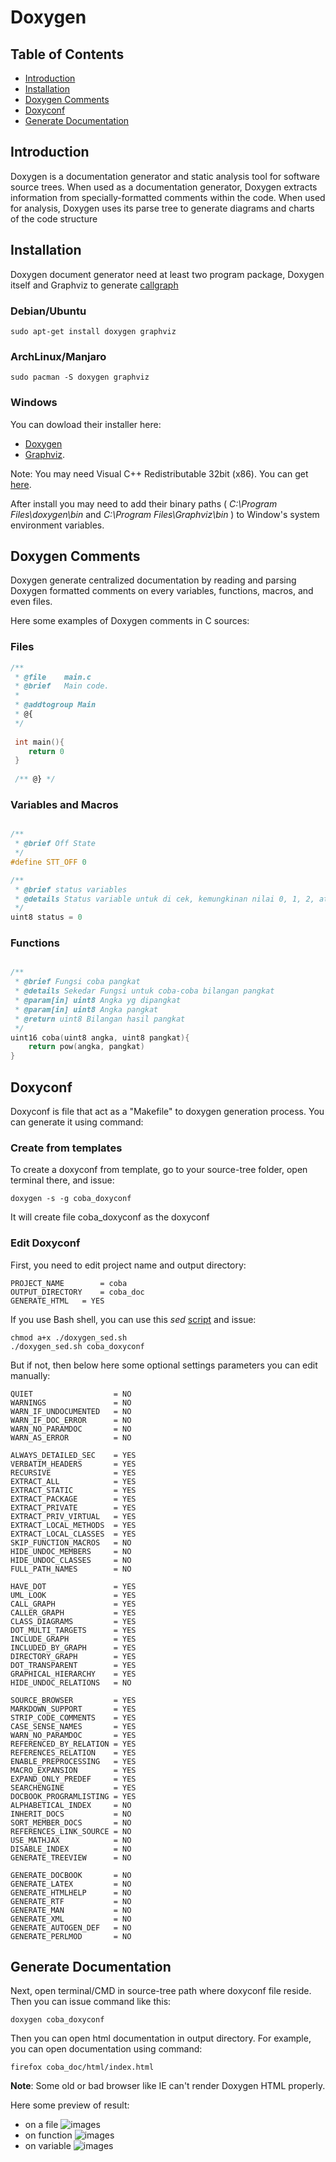 # Doxygen

## Table of Contents
- [Introduction](https://github.com/mekatronik-achmadi/md_tutorial/blob/master/electronic/tutorials/doxygen.md#introduction)
- [Installation](https://github.com/mekatronik-achmadi/md_tutorial/blob/master/electronic/tutorials/doxygen.md#installation)
- [Doxygen Comments](https://github.com/mekatronik-achmadi/md_tutorial/blob/master/electronic/tutorials/doxygen.md#doxygen-comments)
- [Doxyconf](https://github.com/mekatronik-achmadi/md_tutorial/blob/master/electronic/tutorials/doxygen.md#doxyconf)
- [Generate Documentation](https://github.com/mekatronik-achmadi/md_tutorial/blob/master/electronic/tutorials/doxygen.md#generate-documentation)

## Introduction

Doxygen is a documentation generator and static analysis tool for software source trees.
When used as a documentation generator, Doxygen extracts information
from specially-formatted comments within the code.
When used for analysis, Doxygen uses its parse tree to generate
diagrams and charts of the code structure

## Installation

Doxygen document generator need at least two program package, Doxygen itself and Graphviz to generate [callgraph](https://en.wikipedia.org/wiki/Call_graph)

### Debian/Ubuntu

```
sudo apt-get install doxygen graphviz
```

### ArchLinux/Manjaro

```
sudo pacman -S doxygen graphviz
```

### Windows

You can dowload their installer here:
- [Doxygen](https://doxygen.nl/files/doxygen-1.9.1-setup.exe)
- [Graphviz](https://gitlab.com/graphviz/graphviz/-/package_files/6164164/download).

Note: You may need Visual C++ Redistributable 32bit (x86). You can get [here](https://aka.ms/vs/16/release/vc_redist.x86.exe).

After install you may need to add their binary paths
( _C:\Program Files\doxygen\bin_ and _C:\Program Files\Graphviz\bin_ )
to Window's system environment variables.

## Doxygen Comments

Doxygen generate centralized documentation by reading and parsing Doxygen formatted comments on every variables, functions, macros, and even files.

Here some examples of Doxygen comments in C sources:

### Files

```c
/**
 * @file    main.c
 * @brief   Main code.
 *
 * @addtogroup Main
 * @{
 */
 
 int main(){
 	return 0
 }
 
 /** @} */
```

### Variables and Macros

```c

/**
 * @brief Off State
 */
#define STT_OFF	0

/**
 * @brief status variables
 * @details Status variable untuk di cek, kemungkinan nilai 0, 1, 2, atau 3	
 */
uint8 status = 0
```

### Functions

```c

/**
 * @brief Fungsi coba pangkat
 * @details Sekedar Fungsi untuk coba-coba bilangan pangkat
 * @param[in] uint8 Angka yg dipangkat
 * @param[in] uint8 Angka pangkat
 * @return uint8 Bilangan hasil pangkat
 */
uint16 coba(uint8 angka, uint8 pangkat){
	return pow(angka, pangkat)
}
```

## Doxyconf

Doxyconf is file that act as a "Makefile" to doxygen generation process.
You can generate it using command:

### Create from templates

To create a doxyconf from template, go to your source-tree folder, open terminal there, and issue:

```
doxygen -s -g coba_doxyconf
```

It will create file coba_doxyconf as the doxyconf

### Edit Doxyconf

First, you need to edit project name and output directory:

```make
PROJECT_NAME		= coba
OUTPUT_DIRECTORY	= coba_doc
GENERATE_HTML	= YES
```

If you use Bash shell, you can use this _sed_ [script](https://github.com/mekatronik-achmadi/md_tutorial/blob/master/electronic/tutorials/doxygen_sed.sh) and issue:

```
chmod a+x ./doxygen_sed.sh
./doxygen_sed.sh coba_doxyconf
```

But if not, then below here some optional settings parameters you can edit manually:

```make
QUIET                  = NO
WARNINGS               = NO
WARN_IF_UNDOCUMENTED   = NO
WARN_IF_DOC_ERROR      = NO
WARN_NO_PARAMDOC       = NO
WARN_AS_ERROR          = NO

ALWAYS_DETAILED_SEC    = YES
VERBATIM_HEADERS       = YES
RECURSIVE              = YES
EXTRACT_ALL            = YES
EXTRACT_STATIC         = YES
EXTRACT_PACKAGE        = YES
EXTRACT_PRIVATE        = YES
EXTRACT_PRIV_VIRTUAL   = YES
EXTRACT_LOCAL_METHODS  = YES
EXTRACT_LOCAL_CLASSES  = YES
SKIP_FUNCTION_MACROS   = NO
HIDE_UNDOC_MEMBERS     = NO
HIDE_UNDOC_CLASSES     = NO
FULL_PATH_NAMES        = NO

HAVE_DOT               = YES
UML_LOOK               = YES
CALL_GRAPH             = YES
CALLER_GRAPH           = YES
CLASS_DIAGRAMS         = YES
DOT_MULTI_TARGETS      = YES
INCLUDE_GRAPH          = YES
INCLUDED_BY_GRAPH      = YES
DIRECTORY_GRAPH        = YES
DOT_TRANSPARENT        = YES
GRAPHICAL_HIERARCHY    = YES
HIDE_UNDOC_RELATIONS   = NO

SOURCE_BROWSER         = YES
MARKDOWN_SUPPORT       = YES
STRIP_CODE_COMMENTS    = YES
CASE_SENSE_NAMES       = YES
WARN_NO_PARAMDOC       = YES
REFERENCED_BY_RELATION = YES
REFERENCES_RELATION    = YES
ENABLE_PREPROCESSING   = YES
MACRO_EXPANSION        = YES
EXPAND_ONLY_PREDEF     = YES
SEARCHENGINE           = YES
DOCBOOK_PROGRAMLISTING = YES
ALPHABETICAL_INDEX     = NO
INHERIT_DOCS           = NO
SORT_MEMBER_DOCS       = NO
REFERENCES_LINK_SOURCE = NO
USE_MATHJAX            = NO
DISABLE_INDEX          = NO
GENERATE_TREEVIEW      = NO

GENERATE_DOCBOOK       = NO
GENERATE_LATEX         = NO
GENERATE_HTMLHELP      = NO
GENERATE_RTF           = NO
GENERATE_MAN           = NO
GENERATE_XML           = NO
GENERATE_AUTOGEN_DEF   = NO
GENERATE_PERLMOD       = NO
```

## Generate Documentation

Next, open terminal/CMD in source-tree path where doxyconf file reside.
Then you can issue command like this:

```
doxygen coba_doxyconf
```

Then you can open html documentation in output directory.
For example, you can open documentation using command:

```
firefox coba_doc/html/index.html
```

**Note**: Some old or bad browser like IE can't render Doxygen HTML properly.

Here some preview of result:
- on a file
![images](images/doxy0.JPG?raw=true)
- on function
![images](images/doxy1.JPG?raw=true)
- on variable
![images](images/doxy2.JPG?raw=true)